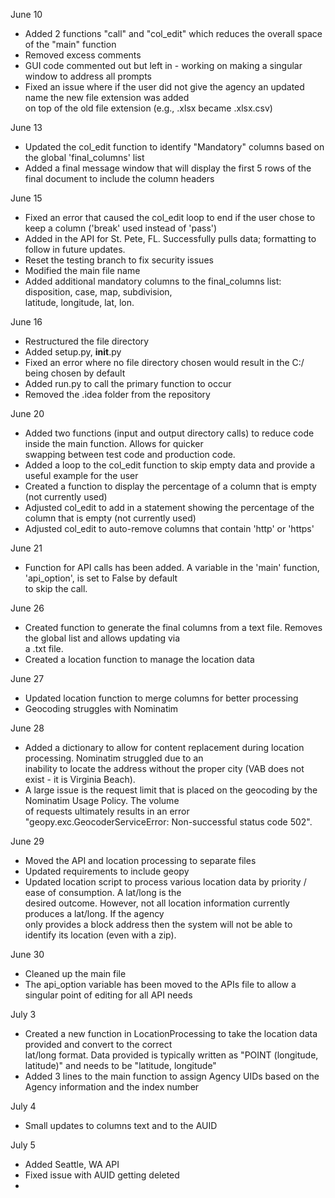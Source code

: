 June 10
 - Added 2 functions "call" and "col_edit" which reduces the overall space of the "main" function
 - Removed excess comments
 - GUI code commented out but left in - working on making a singular window to address all prompts
 - Fixed an issue where if the user did not give the agency an updated name the new file extension was added </br> on top of the old file extension (e.g., .xlsx became .xlsx.csv)

June 13
- Updated the col_edit function to identify "Mandatory" columns based on the global 'final_columns' list
- Added a final message window that will display the first 5 rows of the final document to include the column headers

June 15
- Fixed an error that caused the col_edit loop to end if the user chose to keep a column ('break' used instead of 'pass')
- Added in the API for St. Pete, FL. Successfully pulls data; formatting to follow in future updates.
- Reset the testing branch to fix security issues
- Modified the main file name
- Added additional mandatory columns to the final_columns list: disposition, case, map, subdivision, <br> latitude, longitude, lat, lon.

June 16
- Restructured the file directory
- Added setup.py, __init__.py
- Fixed an error where no file directory chosen would result in the C:/ being chosen by default
- Added run.py to call the primary function to occur
- Removed the .idea folder from the repository

June 20
- Added two functions (input and output directory calls) to reduce code inside the main function. Allows for quicker<br> swapping between test code and production code.
- Added a loop to the col_edit function to skip empty data and provide a useful example for the user
- Created a function to display the percentage of a column that is empty (not currently used)
- Adjusted col_edit to add in a statement showing the percentage of the column that is empty (not currently used)
- Adjusted col_edit to auto-remove columns that contain 'http' or 'https'

June 21
- Function for API calls has been added. A variable in the 'main' function, 'api_option', is set to False by default<br> to skip the call.

June 26
- Created function to generate the final columns from a text file. Removes the global list and allows updating via <br> a .txt file.
- Created a location function to manage the location data

June 27
- Updated location function to merge columns for better processing
- Geocoding struggles with Nominatim

June 28
- Added a dictionary to allow for content replacement during location processing. Nominatim struggled due to an <br> inability to locate the address without the proper city (VAB does not exist - it is Virginia Beach).
- A large issue is the request limit that is placed on the geocoding by the Nominatim Usage Policy. The volume <br> of requests ultimately results in an error "geopy.exc.GeocoderServiceError: Non-successful status code 502".

June 29
- Moved the API and location processing to separate files
- Updated requirements to include geopy
- Updated location script to process various location data by priority / ease of consumption. A lat/long is the <br> desired outcome. However, not all location information currently produces a lat/long. If the agency <br> only provides a block address then the system will not be able to identify its location (even with a zip).

June 30
- Cleaned up the main file
- The api_option variable has been moved to the APIs file to allow a singular point of editing for all API needs

July 3
- Created a new function in LocationProcessing to take the location data provided and convert to the correct <br> lat/long format. Data provided is typically written as "POINT (longitude, latitude)" and needs to be "latitude, longitude"
- Added 3 lines to the main function to assign Agency UIDs based on the Agency information and the index number

July 4
- Small updates to columns text and to the AUID

July 5
- Added Seattle, WA API
- Fixed issue with AUID getting deleted
- 